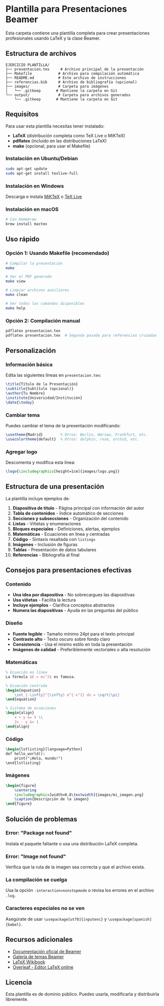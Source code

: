 # Plantilla para Presentaciones Beamer

Esta carpeta contiene una plantilla completa para crear presentaciones profesionales usando LaTeX y la clase Beamer.

## Estructura de archivos

```
EJERCICIO PLANTILLA/
├── presentacion.tex     # Archivo principal de la presentación
├── Makefile            # Archivo para compilación automática
├── README.md           # Este archivo de instrucciones
├── referencias.bib     # Archivo de bibliografía (opcional)
├── images/             # Carpeta para imágenes
│   └── .gitkeep       # Mantiene la carpeta en Git
└── output/             # Carpeta para archivos generados
    └── .gitkeep       # Mantiene la carpeta en Git
```

## Requisitos

Para usar esta plantilla necesitas tener instalado:

- **LaTeX** (distribución completa como TeX Live o MiKTeX)
- **pdflatex** (incluido en las distribuciones LaTeX)
- **make** (opcional, para usar el Makefile)

### Instalación en Ubuntu/Debian
```bash
sudo apt-get update
sudo apt-get install texlive-full
```

### Instalación en Windows
Descarga e instala [MiKTeX](https://miktex.org/) o [TeX Live](https://www.tug.org/texlive/)

### Instalación en macOS
```bash
# Con Homebrew
brew install mactex
```

## Uso rápido

### Opción 1: Usando Makefile (recomendado)
```bash
# Compilar la presentación
make

# Ver el PDF generado
make view

# Limpiar archivos auxiliares
make clean

# Ver todos los comandos disponibles
make help
```

### Opción 2: Compilación manual
```bash
pdflatex presentacion.tex
pdflatex presentacion.tex  # Segunda pasada para referencias cruzadas
```

## Personalización

### Información básica
Edita las siguientes líneas en `presentacion.tex`:
```latex
\title{Título de la Presentación}
\subtitle{Subtítulo (opcional)}
\author{Tu Nombre}
\institute{Universidad/Institución}
\date{\today}
```

### Cambiar tema
Puedes cambiar el tema de la presentación modificando:
```latex
\usetheme{Madrid}        % Otros: Berlin, Warsaw, Frankfurt, etc.
\usecolortheme{default}  % Otros: dolphin, rose, orchid, etc.
```

### Agregar logo
Descomenta y modifica esta línea:
```latex
\logo{\includegraphics[height=1cm]{images/logo.png}}
```

## Estructura de una presentación

La plantilla incluye ejemplos de:

1. **Diapositiva de título** - Página principal con información del autor
2. **Tabla de contenidos** - Índice automático de secciones
3. **Secciones y subsecciones** - Organización del contenido
4. **Listas** - Viñetas y enumeraciones
5. **Bloques especiales** - Definiciones, alertas, ejemplos
6. **Matemáticas** - Ecuaciones en línea y centradas
7. **Código** - Sintaxis resaltada con `listings`
8. **Imágenes** - Inclusión de figuras
9. **Tablas** - Presentación de datos tabulares
10. **Referencias** - Bibliografía al final

## Consejos para presentaciones efectivas

### Contenido
- **Una idea por diapositiva** - No sobrecargues las diapositivas
- **Usa viñetas** - Facilita la lectura
- **Incluye ejemplos** - Clarifica conceptos abstractos
- **Numera las diapositivas** - Ayuda en las preguntas del público

### Diseño
- **Fuente legible** - Tamaño mínimo 24pt para el texto principal
- **Contraste alto** - Texto oscuro sobre fondo claro
- **Consistencia** - Usa el mismo estilo en toda la presentación
- **Imágenes de calidad** - Preferiblemente vectoriales o alta resolución

### Matemáticas
```latex
% Ecuación en línea
La fórmula $E = mc^2$ es famosa.

% Ecuación centrada
\begin{equation}
    \int_{-\infty}^{\infty} e^{-x^2} dx = \sqrt{\pi}
\end{equation}

% Sistema de ecuaciones
\begin{align}
    x + y &= 5 \\
    2x - y &= 1
\end{align}
```

### Código
```latex
\begin{lstlisting}[language=Python]
def hello_world():
    print("¡Hola, mundo!")
\end{lstlisting}
```

### Imágenes
```latex
\begin{figure}
    \centering
    \includegraphics[width=0.8\textwidth]{images/mi_imagen.png}
    \caption{Descripción de la imagen}
\end{figure}
```

## Solución de problemas

### Error: "Package not found"
Instala el paquete faltante o usa una distribución LaTeX completa.

### Error: "Image not found"
Verifica que la ruta de la imagen sea correcta y que el archivo exista.

### La compilación se cuelga
Usa la opción `-interaction=nonstopmode` o revisa los errores en el archivo `.log`.

### Caracteres especiales no se ven
Asegúrate de usar `\usepackage[utf8]{inputenc}` y `\usepackage[spanish]{babel}`.

## Recursos adicionales

- [Documentación oficial de Beamer](https://ctan.org/pkg/beamer)
- [Galería de temas Beamer](https://hartwork.org/beamer-theme-matrix/)
- [LaTeX Wikibook](https://en.wikibooks.org/wiki/LaTeX)
- [Overleaf - Editor LaTeX online](https://www.overleaf.com/)

## Licencia

Esta plantilla es de dominio público. Puedes usarla, modificarla y distribuirla libremente.